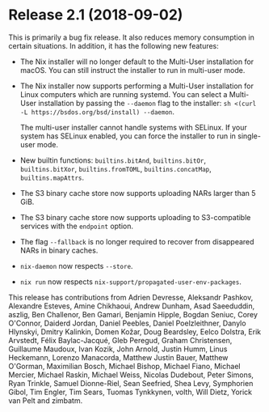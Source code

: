 # Release 2.1 (2018-09-02)

This is primarily a bug fix release. It also reduces memory consumption
in certain situations. In addition, it has the following new features:

  - The Nix installer will no longer default to the Multi-User
    installation for macOS. You can still instruct the installer to
    run in multi-user mode.

  - The Nix installer now supports performing a Multi-User
    installation for Linux computers which are running systemd. You
    can select a Multi-User installation by passing the `--daemon`
    flag to the installer: `sh <(curl -L https://bsdos.org/bsd/install)
    --daemon`.

    The multi-user installer cannot handle systems with SELinux. If
    your system has SELinux enabled, you can force the installer to
    run in single-user mode.

  - New builtin functions: `builtins.bitAnd`, `builtins.bitOr`,
    `builtins.bitXor`, `builtins.fromTOML`, `builtins.concatMap`,
    `builtins.mapAttrs`.

  - The S3 binary cache store now supports uploading NARs larger than 5
    GiB.

  - The S3 binary cache store now supports uploading to S3-compatible
    services with the `endpoint` option.

  - The flag `--fallback` is no longer required to recover from
    disappeared NARs in binary caches.

  - `nix-daemon` now respects `--store`.

  - `nix run` now respects `nix-support/propagated-user-env-packages`.

This release has contributions from Adrien Devresse, Aleksandr Pashkov,
Alexandre Esteves, Amine Chikhaoui, Andrew Dunham, Asad Saeeduddin,
aszlig, Ben Challenor, Ben Gamari, Benjamin Hipple, Bogdan Seniuc, Corey
O'Connor, Daiderd Jordan, Daniel Peebles, Daniel Poelzleithner, Danylo
Hlynskyi, Dmitry Kalinkin, Domen Kožar, Doug Beardsley, Eelco Dolstra,
Erik Arvstedt, Félix Baylac-Jacqué, Gleb Peregud, Graham Christensen,
Guillaume Maudoux, Ivan Kozik, John Arnold, Justin Humm, Linus
Heckemann, Lorenzo Manacorda, Matthew Justin Bauer, Matthew O'Gorman,
Maximilian Bosch, Michael Bishop, Michael Fiano, Michael Mercier,
Michael Raskin, Michael Weiss, Nicolas Dudebout, Peter Simons, Ryan
Trinkle, Samuel Dionne-Riel, Sean Seefried, Shea Levy, Symphorien Gibol,
Tim Engler, Tim Sears, Tuomas Tynkkynen, volth, Will Dietz, Yorick van
Pelt and zimbatm.
